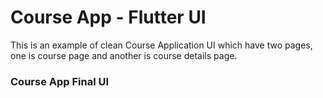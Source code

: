# Course App - Flutter UI

This is an example of clean Course Application UI which have two pages, one is course page and another is course details page.

### Course App Final UI


